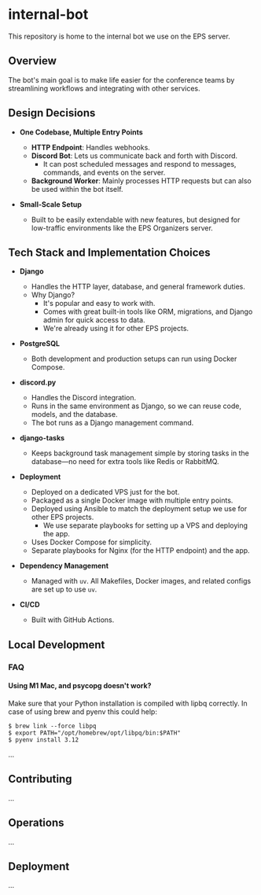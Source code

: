 # internal-bot

This repository is home to the internal bot we use on the EPS server.

## Overview

The bot's main goal is to make life easier for the conference teams by streamlining workflows and integrating with other services.


## Design Decisions

* **One Codebase, Multiple Entry Points**
  * **HTTP Endpoint**: Handles webhooks.
  * **Discord Bot**: Lets us communicate back and forth with Discord.
    * It can post scheduled messages and respond to messages, commands, and events on the server.
  * **Background Worker**: Mainly processes HTTP requests but can also be used within the bot itself.

* **Small-Scale Setup**
  * Built to be easily extendable with new features, but designed for low-traffic environments like the EPS Organizers server.

## Tech Stack and Implementation Choices

* **Django**
  * Handles the HTTP layer, database, and general framework duties.
  * Why Django?
    * It's popular and easy to work with.
    * Comes with great built-in tools like ORM, migrations, and Django admin for quick access to data.
    * We're already using it for other EPS projects.

* **PostgreSQL**
  * Both development and production setups can run using Docker Compose.

* **discord.py**
  * Handles the Discord integration.
  * Runs in the same environment as Django, so we can reuse code, models, and the database.
  * The bot runs as a Django management command.

* **django-tasks**
  * Keeps background task management simple by storing tasks in the database—no need for extra tools like Redis or RabbitMQ.

* **Deployment**
  * Deployed on a dedicated VPS just for the bot.
  * Packaged as a single Docker image with multiple entry points.
  * Deployed using Ansible to match the deployment setup we use for other EPS projects.
    * We use separate playbooks for setting up a VPS and deploying the app.
  * Uses Docker Compose for simplicity.
  * Separate playbooks for Nginx (for the HTTP endpoint) and the app.

* **Dependency Management**
  * Managed with `uv`. All Makefiles, Docker images, and related configs are set up to use `uv`.

* **CI/CD**
  * Built with GitHub Actions.

## Local Development


### FAQ
####  Using M1 Mac, and psycopg doesn't work?

Make sure that your Python installation is compiled with lipbq correctly.
In case of using brew and pyenv this could help:

```
$ brew link --force libpq
$ export PATH="/opt/homebrew/opt/libpq/bin:$PATH"
$ pyenv install 3.12
```

...

## Contributing

...

## Operations

...

## Deployment

...

